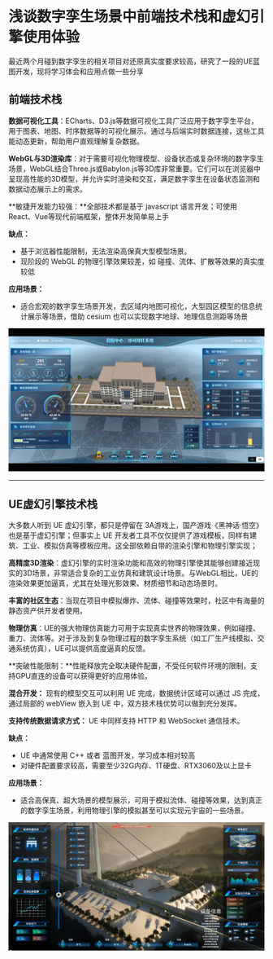 # 浅谈数字孪生场景中前端技术栈和虚幻引擎使用体验

最近两个月碰到数字孪生的相关项目对还原真实度要求较高，研究了一段的UE蓝图开发，现将学习体会和应用点做一些分享

## 前端技术栈

**数据可视化工具**：ECharts、D3.js等数据可视化工具广泛应用于数字孪生平台，用于图表、地图、时序数据等的可视化展示。通过与后端实时数据连接，这些工具能动态更新，帮助用户直观理解复杂数据。

**WebGL与3D渲染库**：对于需要可视化物理模型、设备状态或复杂环境的数字孪生场景，WebGL结合Three.js或Babylon.js等3D库非常重要。它们可以在浏览器中呈现高性能的3D模型，并允许实时渲染和交互，满足数字孪生在设备状态监测和数据动态展示上的需求。

**敏捷开发能力较强：**全部技术都是基于 javascript 语言开发；可使用 React、Vue等现代前端框架，整体开发简单易上手

**缺点：**

- 基于浏览器性能限制，无法渲染高保真大型模型场景。
- 现阶段的 WebGL 的物理引擎效果较差，如 碰撞、流体、扩散等效果的真实度较低

**应用场景：**

- 适合宏观的数字孪生场景开发，去区域内地图可视化，大型园区模型的信息统计展示等场景，借助 cesium 也可以实现数字地球、地理信息测距等场景

![](https://raw.githubusercontent.com/gongjianOnline/ImgHosting/main/img/1727920388189.png)

---

## UE虚幻引擎技术栈

大多数人听到 UE 虚幻引擎，都只是停留在 3A游戏上，国产游戏《黑神话·悟空》也是基于虚幻引擎；但事实上 UE 开发者工具不仅仅提供了游戏模板，同样有建筑、工业、模拟仿真等模板应用。这全部依赖自带的渲染引擎和物理引擎实现；

**高精度3D渲染**：虚幻引擎的实时渲染功能和高效的物理引擎使其能够创建接近现实的3D场景，非常适合复杂的工业仿真和建筑设计场景。与WebGL相比，UE的渲染效果更加逼真，尤其在处理光影效果、材质细节和动态场景时。

**丰富的社区生态**：当现在项目中模拟爆炸、流体、碰撞等效果时，社区中有海量的静态资产供开发者使用。

**物理仿真**：UE的强大物理仿真能力可用于实现真实世界的物理效果，例如碰撞、重力、流体等。对于涉及到复杂物理过程的数字孪生系统（如工厂生产线模拟、交通系统仿真），UE可以提供高度逼真的反馈。

**突破性能限制：**性能释放完全取决硬件配置，不受任何软件环境的限制，支持GPU直连的设备可以获得更好的应用体验。

**混合开发：** 现有的模型交互可以利用 UE 完成，数据统计区域可以通过 JS 完成，通过局部的 webView 嵌入到 UE 中，双方技术栈优势可以做到充分发挥。

**支持传统数据请求方式：** UE 中同样支持 HTTP 和 WebSocket 通信技术。

**缺点：**

- UE 中通常使用 C++ 或者 蓝图开发，学习成本相对较高
- 对硬件配置要求较高，需要至少32G内存、1T硬盘、RTX3060及以上显卡

**应用场景：**

- 适合高保真、超大场景的模型展示，可用于模拟流体、碰撞等效果，达到真正的数字孪生场景，利用物理引擎的模拟甚至可以实现元宇宙的一些场景。

![](https://raw.githubusercontent.com/gongjianOnline/ImgHosting/main/img/1727921650544.png)

